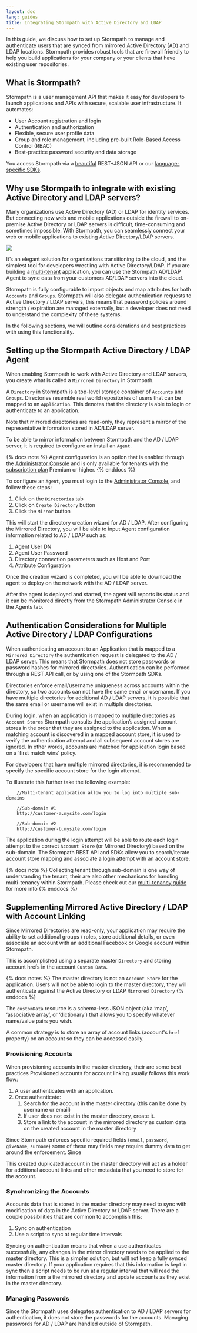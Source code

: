 ```yaml
---
layout: doc
lang: guides
title: Integrating Stormpath with Active Directory and LDAP
---
```


In this guide, we discuss how to set up Stormpath to manage and authenticate users that are synced from mirrored Active Directory (AD) and LDAP locations. Stormpath provides robust tools that are firewall friendly to help you build applications for your company or your clients that have existing user repositories.

## What is Stormpath? 

Stormpath is a user management API that makes it easy for developers to launch applications and APIs with secure, scalable user infrastructure. It automates:

* User Account registration and login
* Authentication and authorization
* Flexible, secure user profile data
* Group and role management, including pre-built Role-Based Access Control (RBAC)
* Best-practice password security and data storage

You access Stormpath via a [beautiful](http://stormpath.com/blog/designing-rest-json-apis) REST+JSON API or our [language-specific SDKs](http://docs.stormpath.com).

## Why use Stormpath to integrate with existing Active Directory and LDAP servers?

Many organizations use Active Directory (AD) or LDAP for identity services. But connecting new web and mobile applications outside the firewall to on-premise Active Directory or LDAP servers is difficult, time-consuming and sometimes impossible. With Stormpath, you can seamlessly connect your web or mobile applications to existing Active Directory/LDAP servers.

![](https://stormpath.com/images/landingpage/ldap/ldap2.png)

It’s an elegant solution for organizations transitioning to the cloud, and the simplest tool for developers wrestling with Active Directory/LDAP.  If you are building a [multi-tenant](/guides/multi-tenant) application, you can use the Stormpath AD/LDAP Agent to sync data from your customers AD/LDAP servers into the cloud.

Stormpath is fully configurable to import objects and map attributes for both `Accounts` and `Groups`.  Stormpath will also delegate authentication requests to Active Directory / LDAP servers, this means that password policies around strength / expiration are managed externally, but a developer does not need to understand the complexity of these systems.

In the following sections, we will outline considerations and best practices with using this functionality.

## Setting up the Stormpath Active Directory / LDAP Agent

When enabling Stormpath to work with Active Directory and LDAP servers, you create what is called a `Mirrored Directory` in Stormpath.

A `Directory` in Stormpath is a top-level storage container of `Accounts` and `Groups`. Directories resemble real world repositories of users that can be mapped to an `Application`.  This denotes that the directory is able to login or authenticate to an application.

Note that mirrored directories are read-only, they represent a mirror of the representative information stored in AD/LDAP server.

To be able to mirror information between Stormpath and the AD / LDAP server, it is required to configure an install an `Agent`.

{% docs note %}
Agent configuration is an option that is enabled through the [Administrator Console](api.stormpath.com) and is only available for tenants with the [subscription plan](www.stormpath.com/pricing) Premium or higher. 
{% enddocs %}

To configure an `Agent`, you must login to the [Administrator Console](api.stormpath.com), and follow these steps:

1. Click on the `Directories` tab
2. Click on `Create Directory` button
3. Click the `Mirror` button

This will start the directory creation wizard for AD / LDAP.  After configuring the Mirrored Directory, you will be able to input Agent configuration information related to AD / LDAP such as:

1. Agent User DN
2. Agent User Password
3. Directory connection parameters such as Host and Port
4. Attribute Configuration

Once the creation wizard is completed, you will be able to download the agent to deploy on the network with the AD / LDAP server.

After the agent is deployed and started, the agent will reports its status and it can be monitored directly from the Stormpath Administrator Console in the Agents tab.

##  Authentication Considerations for Multiple Active Directory / LDAP Configurations

When authenticating an account to an Application that is mapped to a `Mirrored Directory` the authentication request is delegated to the AD / LDAP server.  This means that Stormpath does not store passwords or password hashes for mirrored directories. Authentication can be performed through a REST API call, or by using one of the Stormpath SDKs.

Directories enforce email/username uniqueness across accounts within the directory, so two accounts can not have the same email or username. If you have multiple directories for additional AD / LDAP servers, it is possible that the same email or username will exist in multiple directories.

During login, when an application is mapped to multiple directories as `Account Stores` Stormpath consults the application’s assigned account stores in the order that they are assigned to the application. When a matching account is discovered in a mapped account store, it is used to verify the authentication attempt and all subsequent account stores are ignored. In other words, accounts are matched for application login based on a ‘first match wins’ policy.

For developers that have multiple mirrored directories, it is recommended to specify the specific account store for the login attempt.

To illustrate this further take the following example:

        //Multi-tenant application allow you to log into multiple sub-domains 

        //Sub-domain #1
        http://customer-a.mysite.com/login

        //Sub-domain #2
        http://customer-b.mysite.com/login

The application during the login attempt will be able to route each login attempt to the correct `Account Store` (or Mirrored Directory) based on the sub-domain.  The Stormpath REST API and SDKs allow you to search/iterate account store mapping and associate a login attempt with an account store.

{% docs note %}
 Collecting tenant through sub-domain is one way of understanding the tenant, their are also other mechanisms for handling multi-tenancy within Stormpath. Please check out our [multi-tenancy guide](/guides/multi-tenant) for more info
{% enddocs %}

## Supplementing Mirrored Active Directory / LDAP with Account Linking

Since Mirrored Directories are read-only, your application may require the ability to set additional groups / roles, store additional details, or even associate an account with an additional Facebook or Google account within Stormpath. 

This is accomplished using a separate master `Directory` and storing account hrefs in the account `Custom Data`.  

{% docs notes %}
The master directory is not an `Account Store` for the application.  Users will not be able to login to the master directory, they will authenticate against the Active Directory or LDAP `Mirrored Directory`
{% enddocs %}

The `customData` resource is a schema-less JSON object (aka ‘map’, ‘associative array’, or ‘dictionary’) that allows you to specify whatever name/value pairs you wish.

A common strategy is to store an array of account links (account's `href` property) on an account so they can be accessed easily.

### Provisioning Accounts

When provisioning accounts in the master directory, their are some best practices
Provisioned accounts for account linking usually follows this work flow:

1.  A user authenticates with an application.
1.  Once authenticate:
    1. Search for the account in the master directory (this can be done by username or email)
    2. If user does not exist in the master directory, create it.
    3. Store a link to the account in the mirrored directory as custom data on the created account in the master directory

Since Stormpath enforces specific required fields (`email`, `password`, `giveName`, `surname`) some of these may fields may require dummy data to get around the enforcement.  Since

This created duplicated account in the master directory will act as a holder for additional account links and other metadata that you need to store for the account.

### Synchronizing the Accounts

Accounts data that is stored in the master directory may need to sync with modification of data in the Active Directory or LDAP server.  There are a couple possibilities that are common to accomplish this:

1. Sync on authentication
2. Use a script to sync at regular time intervals 

Syncing on authentication means that when a use authenticates successfully, any changes in the mirror directory needs to be applied to the master directory.   This is a simpler solution, but will not keep a fully synced master directory.  If your application requires that this information is kept in sync then a script needs to be run at a regular interval that will read the information from a the mirrored directory and update accounts as they exist in the master directory.

### Managing Passwords 

Since the Stormpath uses delegates authentication to AD / LDAP servers for authentication, it does not store the passwords for the accounts.  Managing passwords for AD / LDAP are handled outside of Stormpath.


